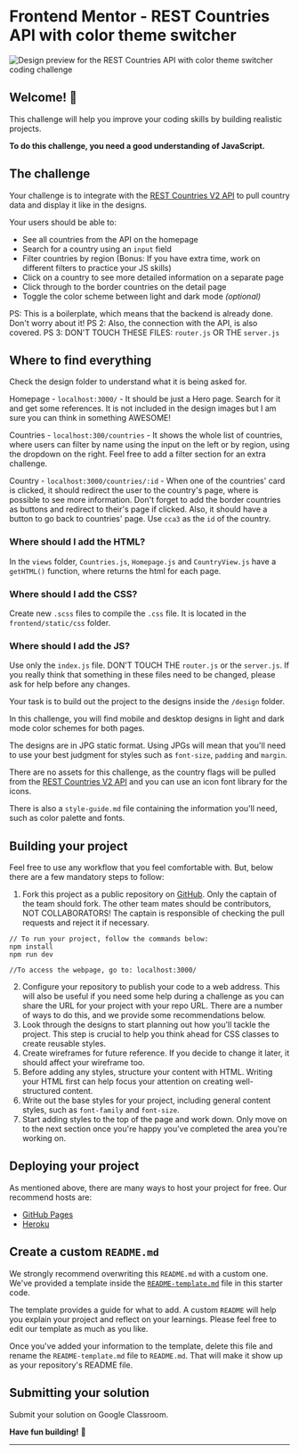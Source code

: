 # Frontend Mentor - REST Countries API with color theme switcher

![Design preview for the REST Countries API with color theme switcher coding challenge](./design/desktop-preview.jpg)

## Welcome! 👋

This challenge will help you improve your coding skills by building realistic projects.

**To do this challenge, you need a good understanding of JavaScript.**

## The challenge

Your challenge is to integrate with the [REST Countries V2 API](https://restcountries.com/#api-endpoints-v2) to pull country data and display it like in the designs.

Your users should be able to:

- See all countries from the API on the homepage
- Search for a country using an `input` field
- Filter countries by region (Bonus: If you have extra time, work on different filters to practice your JS skills)
- Click on a country to see more detailed information on a separate page
- Click through to the border countries on the detail page
- Toggle the color scheme between light and dark mode _(optional)_

PS: This is a boilerplate, which means that the backend is already done. Don't worry about it!
PS 2: Also, the connection with the API, is also covered.
PS 3: DON'T TOUCH THESE FILES: `router.js` OR THE `server.js`

## Where to find everything

Check the design folder to understand what it is being asked for.

Homepage - `localhost:3000/` - It should be just a Hero page. Search for it and get some references.
It is not included in the design images but I am sure you can think in something AWESOME!

Countries - `localhost:300/countries` - It shows the whole list of countries, where users can filter by name using the input on the left or by region, using the dropdown on the right. Feel free to add a filter section for an extra challenge.

Country - `localhost:3000/countries/:id` - When one of the countries' card is clicked, it should redirect the user to the country's page, where is possible to see more information. Don't forget to add the border countries as buttons and redirect to their's page if clicked.
Also, it should have a button to go back to countries' page. Use `cca3` as the `id` of the country.

### Where should I add the HTML?

In the `views` folder, `Countries.js`, `Homepage.js` and `CountryView.js` have a `getHTML()` function, where returns the html for each page.

### Where should I add the CSS?

Create new `.scss` files to compile the `.css` file. It is located in the `frontend/static/css` folder.

### Where should I add the JS?

Use only the `index.js` file. DON'T TOUCH THE `router.js` or the `server.js`. If you really think that something in these files need to be changed, please ask for help before any changes.

Your task is to build out the project to the designs inside the `/design` folder.

In this challenge, you will find mobile and desktop designs in light and dark mode color schemes for both pages.

The designs are in JPG static format. Using JPGs will mean that you'll need to use your best judgment for styles such as `font-size`, `padding` and `margin`.

There are no assets for this challenge, as the country flags will be pulled from the [REST Countries V2 API](https://restcountries.com/#api-endpoints-v2) and you can use an icon font library for the icons.

There is also a `style-guide.md` file containing the information you'll need, such as color palette and fonts.

## Building your project

Feel free to use any workflow that you feel comfortable with. But, below there are a few mandatory steps to follow:

1. Fork this project as a public repository on [GitHub](https://github.com/). Only the captain of the team should fork. The other team mates should be contributors, NOT COLLABORATORS! The captain is responsible of checking the pull requests and reject it if necessary.

```
// To run your project, follow the commands below:
npm install
npm run dev

//To access the webpage, go to: localhost:3000/
```

2. Configure your repository to publish your code to a web address. This will also be useful if you need some help during a challenge as you can share the URL for your project with your repo URL. There are a number of ways to do this, and we provide some recommendations below.
3. Look through the designs to start planning out how you'll tackle the project. This step is crucial to help you think ahead for CSS classes to create reusable styles.
4. Create wireframes for future reference. If you decide to change it later, it should affect your wireframe too.
5. Before adding any styles, structure your content with HTML. Writing your HTML first can help focus your attention on creating well-structured content.
6. Write out the base styles for your project, including general content styles, such as `font-family` and `font-size`.
7. Start adding styles to the top of the page and work down. Only move on to the next section once you're happy you've completed the area you're working on.

## Deploying your project

As mentioned above, there are many ways to host your project for free. Our recommend hosts are:

- [GitHub Pages](https://pages.github.com/)
- [Heroku](https://heroku.com/)

## Create a custom `README.md`

We strongly recommend overwriting this `README.md` with a custom one. We've provided a template inside the [`README-template.md`](./README-template.md) file in this starter code.

The template provides a guide for what to add. A custom `README` will help you explain your project and reflect on your learnings. Please feel free to edit our template as much as you like.

Once you've added your information to the template, delete this file and rename the `README-template.md` file to `README.md`. That will make it show up as your repository's README file.

## Submitting your solution

Submit your solution on Google Classroom.

**Have fun building!** 🚀


---